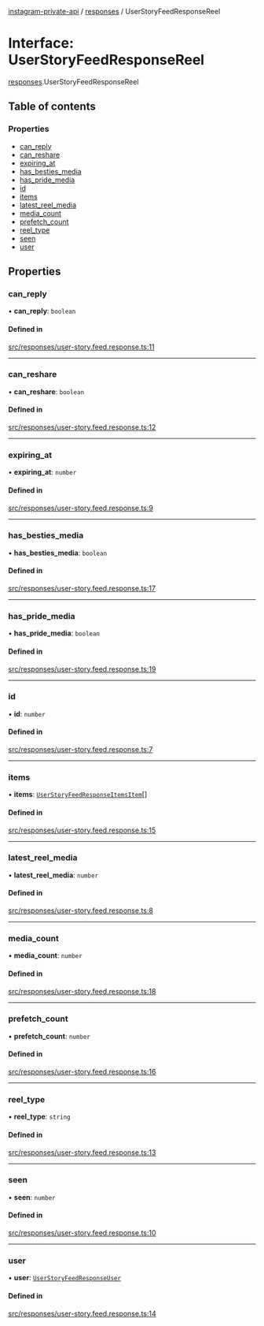 [instagram-private-api](../../README.md) / [responses](../../modules/responses.md) / UserStoryFeedResponseReel

# Interface: UserStoryFeedResponseReel

[responses](../../modules/responses.md).UserStoryFeedResponseReel

## Table of contents

### Properties

- [can\_reply](UserStoryFeedResponseReel.md#can_reply)
- [can\_reshare](UserStoryFeedResponseReel.md#can_reshare)
- [expiring\_at](UserStoryFeedResponseReel.md#expiring_at)
- [has\_besties\_media](UserStoryFeedResponseReel.md#has_besties_media)
- [has\_pride\_media](UserStoryFeedResponseReel.md#has_pride_media)
- [id](UserStoryFeedResponseReel.md#id)
- [items](UserStoryFeedResponseReel.md#items)
- [latest\_reel\_media](UserStoryFeedResponseReel.md#latest_reel_media)
- [media\_count](UserStoryFeedResponseReel.md#media_count)
- [prefetch\_count](UserStoryFeedResponseReel.md#prefetch_count)
- [reel\_type](UserStoryFeedResponseReel.md#reel_type)
- [seen](UserStoryFeedResponseReel.md#seen)
- [user](UserStoryFeedResponseReel.md#user)

## Properties

### can\_reply

• **can\_reply**: `boolean`

#### Defined in

[src/responses/user-story.feed.response.ts:11](https://github.com/Nerixyz/instagram-private-api/blob/b3351b9/src/responses/user-story.feed.response.ts#L11)

___

### can\_reshare

• **can\_reshare**: `boolean`

#### Defined in

[src/responses/user-story.feed.response.ts:12](https://github.com/Nerixyz/instagram-private-api/blob/b3351b9/src/responses/user-story.feed.response.ts#L12)

___

### expiring\_at

• **expiring\_at**: `number`

#### Defined in

[src/responses/user-story.feed.response.ts:9](https://github.com/Nerixyz/instagram-private-api/blob/b3351b9/src/responses/user-story.feed.response.ts#L9)

___

### has\_besties\_media

• **has\_besties\_media**: `boolean`

#### Defined in

[src/responses/user-story.feed.response.ts:17](https://github.com/Nerixyz/instagram-private-api/blob/b3351b9/src/responses/user-story.feed.response.ts#L17)

___

### has\_pride\_media

• **has\_pride\_media**: `boolean`

#### Defined in

[src/responses/user-story.feed.response.ts:19](https://github.com/Nerixyz/instagram-private-api/blob/b3351b9/src/responses/user-story.feed.response.ts#L19)

___

### id

• **id**: `number`

#### Defined in

[src/responses/user-story.feed.response.ts:7](https://github.com/Nerixyz/instagram-private-api/blob/b3351b9/src/responses/user-story.feed.response.ts#L7)

___

### items

• **items**: [`UserStoryFeedResponseItemsItem`](UserStoryFeedResponseItemsItem.md)[]

#### Defined in

[src/responses/user-story.feed.response.ts:15](https://github.com/Nerixyz/instagram-private-api/blob/b3351b9/src/responses/user-story.feed.response.ts#L15)

___

### latest\_reel\_media

• **latest\_reel\_media**: `number`

#### Defined in

[src/responses/user-story.feed.response.ts:8](https://github.com/Nerixyz/instagram-private-api/blob/b3351b9/src/responses/user-story.feed.response.ts#L8)

___

### media\_count

• **media\_count**: `number`

#### Defined in

[src/responses/user-story.feed.response.ts:18](https://github.com/Nerixyz/instagram-private-api/blob/b3351b9/src/responses/user-story.feed.response.ts#L18)

___

### prefetch\_count

• **prefetch\_count**: `number`

#### Defined in

[src/responses/user-story.feed.response.ts:16](https://github.com/Nerixyz/instagram-private-api/blob/b3351b9/src/responses/user-story.feed.response.ts#L16)

___

### reel\_type

• **reel\_type**: `string`

#### Defined in

[src/responses/user-story.feed.response.ts:13](https://github.com/Nerixyz/instagram-private-api/blob/b3351b9/src/responses/user-story.feed.response.ts#L13)

___

### seen

• **seen**: `number`

#### Defined in

[src/responses/user-story.feed.response.ts:10](https://github.com/Nerixyz/instagram-private-api/blob/b3351b9/src/responses/user-story.feed.response.ts#L10)

___

### user

• **user**: [`UserStoryFeedResponseUser`](UserStoryFeedResponseUser.md)

#### Defined in

[src/responses/user-story.feed.response.ts:14](https://github.com/Nerixyz/instagram-private-api/blob/b3351b9/src/responses/user-story.feed.response.ts#L14)
